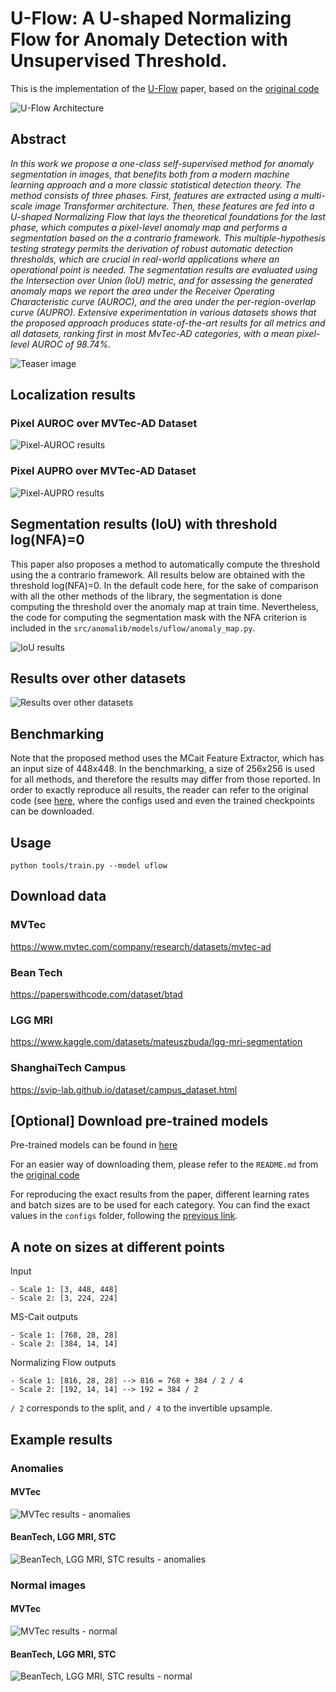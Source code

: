 # U-Flow: A U-shaped Normalizing Flow for Anomaly Detection with Unsupervised Threshold.

[//]: # (This is the implementation of the [U-Flow]&#40;https://arxiv.org/abs/2211.12353&#41; paper, based on the [original code]&#40;https://www.github.com/mtailanian/uflow&#41;)

This is the implementation of the [U-Flow](https://www.researchsquare.com/article/rs-3367286/latest) paper, based on the [original code](https://www.github.com/mtailanian/uflow)

![U-Flow Architecture](https://raw.githubusercontent.com/openvinotoolkit/anomalib/main/docs/source/images/uflow/diagram.png "U-Flow Architecture")

## Abstract   

_In this work we propose a one-class self-supervised method for anomaly segmentation in images, that benefits both from a modern machine learning approach and a more classic statistical detection theory. The method consists of three phases. First, features are extracted using a multi-scale image Transformer architecture. Then, these features are fed into a U-shaped Normalizing Flow that lays the theoretical foundations for the last phase, which computes a pixel-level anomaly map and performs a segmentation based on the a contrario framework. This multiple-hypothesis testing strategy permits the derivation of robust automatic detection thresholds, which are crucial in real-world applications where an operational point is needed. The segmentation results are evaluated using the Intersection over Union (IoU) metric, and for assessing the generated anomaly maps we report the area under the Receiver Operating Characteristic curve (AUROC), and the area under the per-region-overlap curve (AUPRO). Extensive experimentation in various datasets shows that the proposed approach produces state-of-the-art results for all metrics and all datasets, ranking first in most MvTec-AD categories, with a mean pixel-level AUROC of 98.74%._

![Teaser image](https://raw.githubusercontent.com/openvinotoolkit/anomalib/main/docs/source/images/uflow/teaser.png)

## Localization results
### Pixel AUROC over MVTec-AD Dataset

![Pixel-AUROC results](https://raw.githubusercontent.com/openvinotoolkit/anomalib/main/docs/source/images/uflow/results/pixel-auroc.png "Pixel-AUROC results")

### Pixel AUPRO over MVTec-AD Dataset

![Pixel-AUPRO results](https://raw.githubusercontent.com/openvinotoolkit/anomalib/main/docs/source/images/uflow/results/pixel-aupro.png "Pixel-AUPRO results")

## Segmentation results (IoU) with threshold log(NFA)=0

This paper also proposes a method to automatically compute the threshold using the a contrario framework. All results below are obtained with the threshold log(NFA)=0.
In the default code here, for the sake of comparison with all the other methods of the library, the segmentation is done computing the threshold over the anomaly map at train time. 
Nevertheless, the code for computing the segmentation mask with the NFA criterion is included in the `src/anomalib/models/uflow/anomaly_map.py`.

![IoU results](https://raw.githubusercontent.com/openvinotoolkit/anomalib/main/docs/source/images/uflow/results/iou.png "IoU results")

 ## Results over other datasets

![Results over other datasets](https://raw.githubusercontent.com/openvinotoolkit/anomalib/main/docs/source/images/uflow/results/more-results.png "Results over other datasets")

## Benchmarking

Note that the proposed method uses the MCait Feature Extractor, which has an input size of 448x448. In the benchmarking, a size of 256x256 is used for all methods, and therefore the results may differ from those reported. In order to exactly reproduce all results, the reader can refer to the original code (see [here](https://www.github.com/mtailanian/uflow), where the configs used and even the trained checkpoints can be downloaded.

## Usage

`python tools/train.py --model uflow`

## Download data

### MVTec

https://www.mvtec.com/company/research/datasets/mvtec-ad

### Bean Tech

https://paperswithcode.com/dataset/btad

### LGG MRI

https://www.kaggle.com/datasets/mateuszbuda/lgg-mri-segmentation

### ShanghaiTech Campus

https://svip-lab.github.io/dataset/campus_dataset.html

## [Optional] Download pre-trained models

Pre-trained models can be found in [here](https://drive.google.com/drive/folders/1W1rE0mu4Lv3uWHA5GZigmvVNlBVHqTv_?usp=sharing)

For an easier way of downloading them, please refer to the `README.md` from the [original code](https://www.github.com/mtailanian/uflow)

For reproducing the exact results from the paper, different learning rates and batch sizes are to be used for each category. You can find the exact values in the `configs` folder, following the [previous link](https://drive.google.com/drive/folders/1W1rE0mu4Lv3uWHA5GZigmvVNlBVHqTv_?usp=sharing).

## A note on sizes at different points

Input
```
- Scale 1: [3, 448, 448]
- Scale 2: [3, 224, 224]
```
MS-Cait outputs
```
- Scale 1: [768, 28, 28]
- Scale 2: [384, 14, 14]
```
Normalizing Flow outputs
```
- Scale 1: [816, 28, 28] --> 816 = 768 + 384 / 2 / 4
- Scale 2: [192, 14, 14] --> 192 = 384 / 2
```

`/ 2` corresponds to the split, and `/ 4` to the invertible upsample.

## Example results

### Anomalies
#### MVTec

![MVTec results - anomalies](https://raw.githubusercontent.com/openvinotoolkit/anomalib/main/docs/source/images/uflow/results/results-mvtec-anomalies.jpg "MVTec results - anomalies")

#### BeanTech, LGG MRI, STC

![BeanTech, LGG MRI, STC results - anomalies](https://raw.githubusercontent.com/openvinotoolkit/anomalib/main/docs/source/images/uflow/results/results-others-anomalies.jpg "BeanTech, LGG MRI, STC results - anomalies")

### Normal images

#### MVTec

![MVTec results - normal](https://raw.githubusercontent.com/openvinotoolkit/anomalib/main/docs/source/images/uflow/results/results-mvtec-good.jpg "MVTec results - normal")

#### BeanTech, LGG MRI, STC

![BeanTech, LGG MRI, STC results - normal](https://raw.githubusercontent.com/openvinotoolkit/anomalib/main/docs/source/images/uflow/results/results-others-good.jpg "BeanTech, LGG MRI, STC results - normal")
